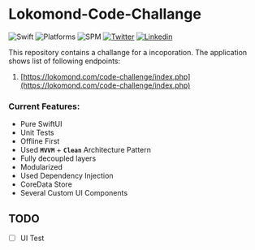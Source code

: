 # Lokomond-Code-Challange

![Swift](https://img.shields.io/badge/Swift-5.8-Orange?style=flat-square)
![Platforms](https://img.shields.io/badge/Platforms-iOS_16.0-Green?style=flat-square)
![SPM](https://img.shields.io/badge/Swift_Package_Manager-compatible-orange?style=flat-square)
[![Twitter](https://img.shields.io/badge/Twitter-@Vosough_k-blue.svg?style=flat-square)](https://twitter.com/vosough_k)
[![Linkedin](https://img.shields.io/badge/Linkedin-KiarashVosough-blue.svg?style=flat-square)](https://www.linkedin.com/in/kiarashvosough/)

This repository contains a challange for a incoporation. The application shows list of following endpoints:

1. [https://lokomond.com/code-challenge/index.php](https://lokomond.com/code-challenge/index.php)

### Current Features:

- Pure SwiftUI
- Unit Tests
- Offline First
- Used **`MVVM`** + **`Clean`** Architecture Pattern
- Fully decoupled layers
- Modularized
- Used Dependency Injection
- CoreData Store
- Several Custom UI Components

## TODO
- [ ] UI Test
